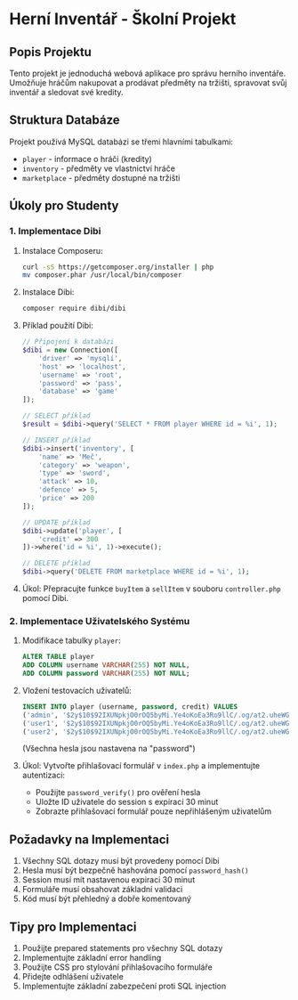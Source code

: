# Herní Inventář - Školní Projekt

## Popis Projektu
Tento projekt je jednoduchá webová aplikace pro správu herního inventáře. Umožňuje hráčům nakupovat a prodávat předměty na tržišti, spravovat svůj inventář a sledovat své kredity.

## Struktura Databáze
Projekt používá MySQL databázi se třemi hlavními tabulkami:
- `player` - informace o hráči (kredity)
- `inventory` - předměty ve vlastnictví hráče
- `marketplace` - předměty dostupné na tržišti

## Úkoly pro Studenty

### 1. Implementace Dibi
1. Instalace Composeru:
   ```bash
   curl -sS https://getcomposer.org/installer | php
   mv composer.phar /usr/local/bin/composer
   ```

2. Instalace Dibi:
   ```bash
   composer require dibi/dibi
   ```

3. Příklad použití Dibi:
   ```php
   // Připojení k databázi
   $dibi = new Connection([
       'driver' => 'mysqli',
       'host' => 'localhost',
       'username' => 'root',
       'password' => 'pass',
       'database' => 'game'
   ]);

   // SELECT příklad
   $result = $dibi->query('SELECT * FROM player WHERE id = %i', 1);

   // INSERT příklad
   $dibi->insert('inventory', [
       'name' => 'Meč',
       'category' => 'weapon',
       'type' => 'sword',
       'attack' => 10,
       'defence' => 5,
       'price' => 200
   ]);

   // UPDATE příklad
   $dibi->update('player', [
       'credit' => 300
   ])->where('id = %i', 1)->execute();

   // DELETE příklad
   $dibi->query('DELETE FROM marketplace WHERE id = %i', 1);
   ```

4. Úkol: Přepracujte funkce `buyItem` a `sellItem` v souboru `controller.php` pomocí Dibi.

### 2. Implementace Uživatelského Systému
1. Modifikace tabulky `player`:
   ```sql
   ALTER TABLE player
   ADD COLUMN username VARCHAR(255) NOT NULL,
   ADD COLUMN password VARCHAR(255) NOT NULL;
   ```

2. Vložení testovacích uživatelů:
   ```sql
   INSERT INTO player (username, password, credit) VALUES
   ('admin', '$2y$10$92IXUNpkjO0rOQ5byMi.Ye4oKoEa3Ro9llC/.og/at2.uheWG/igi', 500),
   ('user1', '$2y$10$92IXUNpkjO0rOQ5byMi.Ye4oKoEa3Ro9llC/.og/at2.uheWG/igi', 300),
   ('user2', '$2y$10$92IXUNpkjO0rOQ5byMi.Ye4oKoEa3Ro9llC/.og/at2.uheWG/igi', 200);
   ```
   (Všechna hesla jsou nastavena na "password")

3. Úkol: Vytvořte přihlašovací formulář v `index.php` a implementujte autentizaci:
   - Použijte `password_verify()` pro ověření hesla
   - Uložte ID uživatele do session s expirací 30 minut
   - Zobrazte přihlašovací formulář pouze nepřihlášeným uživatelům

## Požadavky na Implementaci
1. Všechny SQL dotazy musí být provedeny pomocí Dibi
2. Hesla musí být bezpečně hashována pomocí `password_hash()`
3. Session musí mít nastavenou expiraci 30 minut
4. Formuláře musí obsahovat základní validaci
5. Kód musí být přehledný a dobře komentovaný


## Tipy pro Implementaci
1. Použijte prepared statements pro všechny SQL dotazy
2. Implementujte základní error handling
3. Použijte CSS pro stylování přihlašovacího formuláře
4. Přidejte odhlášení uživatele
5. Implementujte základní zabezpečení proti SQL injection

